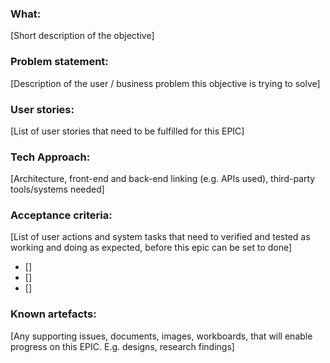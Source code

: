 ### What:

[Short description of the objective]

### Problem statement:

[Description of the user / business problem this objective is trying to solve]

### User stories:

[List of user stories that need to be fulfilled for this EPIC] 

### Tech Approach:

[Architecture, front-end and back-end linking (e.g. APIs used), third-party tools/systems needed]
‌
### Acceptance criteria:

[List of user actions and system tasks that need to verified and tested as working and doing as expected, before this epic can be set to done]

- []
- []
- []
‌
### Known artefacts:

[Any supporting issues, documents, images, workboards, that will enable progress on this EPIC.
E.g. designs, research findings]
